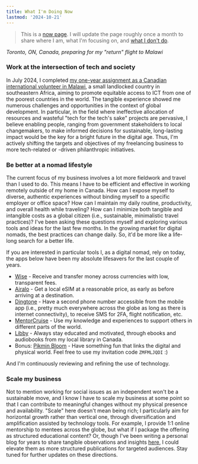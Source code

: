 ```yaml
---
title: What I'm Doing Now
lastmod: '2024-10-21'
---
```


> This is a [now page](https://nownownow.com/about). I will update the page roughly once a month to share where I am, what I'm focusing on, and [what I don't do](/note/creating-now-page/).

<!-- <audio controls src="/audio/now.mp3"></audio> -->

*<i class="fa fa-map-marker"></i> Toronto, ON, Canada, preparing for my "return" flight to Malawi*

### Work at the intersection of tech and society

In July 2024, I completed [my one-year assignment as a Canadian international volunteer in Malawi](/malawi), a small landlocked country in southeastern Africa, aiming to promote equitable access to ICT from one of the poorest countries in the world. The tangible experience showed me numerous challenges and opportunities in the context of global development. In particular, in the field where ineffective allocation of resources and wasteful "tech for the tech's sake" projects are pervasive, I believe enabling people, ranging from government stakeholders to local changemakers, to make informed decisions for sustainable, long-lasting impact would be the key for a bright future in the digital age. Thus, I'm actively shifting the targets and objectives of my freelancing business to more tech-related or -driven philanthropic initiatives.

### Be better at a nomad lifestyle

The current focus of my business involves a lot more fieldwork and travel than I used to do. This means I have to be efficient and effective in working remotely outside of my home in Canada. How can I expose myself to diverse, authentic experiences without binding myself to a specific employer or office space? How can I maintain my daily routine, productivity, and overall health while traveling? How can I minimize both tangible and intangible costs as a global citizen (i.e., sustainable, minimalistic travel practices)? I've been asking these questions myself and exploring various tools and ideas for the last few months. In the growing market for digital nomads, the best practices can change daily. So, it'd be more like a life-long search for a better life.

If you are interested in particular tools I, as a digital nomad, rely on today, the apps below have been my absolute lifesavers for the last couple of years.

- [Wise](https://wise.com/invite/ihpn/takuyak144) - Receive and transfer money across currencies with low, transparent fees.
- [Airalo](https://ref.airalo.com/DZvG) - Get a local eSIM at a reasonable price, as early as before arriving at a destination.
- [Dingtone](https://tzd.page.link/HkA7) - Have a second phone number accessible from the mobile app (i.e., pretty much everywhere across the globe as long as there is internet connectivity), to receive SMS for 2FA, flight notification, etc.
- [MentorCruise](http://mentorcruise.com/referrals/cmskkQXxt8In4pDrCFyGJsQ7xPnnYvn4z9jnMc8f/) - Use my knowledge and experiences to support others in different parts of the world.
- [Libby](https://libbyapp.com/interview/welcome) - Always stay educated and motivated, through ebooks and audiobooks from my local library in Canada.
- Bonus: [Pikmin Bloom](https://pikminbloom.onelink.me/pWSt/uztu8pt5) - Have something fun that links the digital and physical world. Feel free to use my invitation code `ZMFMLJQDI` :\)

And I'm continuously reviewing and refining the use of technology.

### Scale my business

Not to mention working for social issues as an independent won't be a sustainable move, and I know I have to scale my business at some point so that I can contribute to meaningful changes without my physical presence and availability. "Scale" here doesn't mean being rich; I particularly aim for horizontal growth rather than vertical one, through diversification and amplification assisted by technology tools. For example, I provide 1:1 online mentorship to mentees across the globe, but what if I package the offering as structured educational content? Or, though I've been writing a personal blog for years to share tangible observations and insights [here](/note), I could elevate them as more structured publications for targeted audiences. Stay tuned for further updates on these directions.
